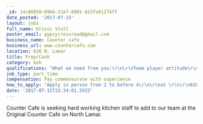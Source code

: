 ```yaml
---
_id: 14c86050-69b6-11e7-8901-815fa61174ff
date_posted: '2017-07-15'
layout: jobs
full_name: Krissi Stull
poster_email: gypsycrossroad@gmail.com
business_name: Counter cafe
business_url: www.countercafe.com
location: 626 N. Lamar
title: Prep/Cook
category: boh
qualifications: "What we need from you:\r\n\r\nTeam player attitude\r\nWork efficiently and quickly in an organized fashion\r\nKnife skills\r\nFollow recipes\r\nFamiliar with all kitchen tools\r\nWeights and measurements\r\nPlace produce order\r\n\r\nFood Handlers certification needed"
job_type: part_time
compensation: Pay commensurate with experience
how_to_apply: "Apply in person from 2 to before 4\r\n\r\nat \r\n\r\n626 N. Lamar or 1914 E. 6th.  Resume can be brought but application must be filled out."
date: '2017-07-15T23:34:01.592Z'
---
```

Counter Cafe is seeking hard working kitchen staff to add to our team at the Original Counter Cafe on North Lamar.
